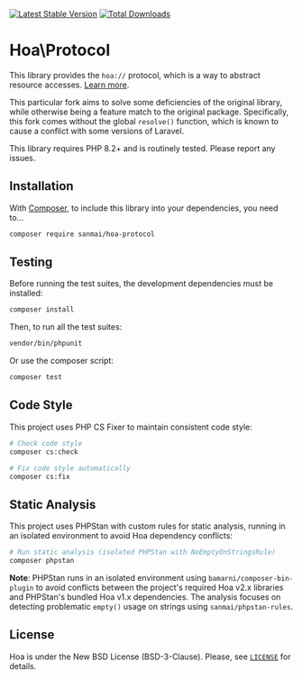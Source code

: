 [![Latest Stable Version](https://poser.pugx.org/sanmai/hoa-protocol/v/stable)](https://packagist.org/packages/sanmai/hoa-protocol)
[![Total Downloads](https://poser.pugx.org/sanmai/hoa-protocol/downloads)](https://packagist.org/packages/sanmai/hoa-protocol)

# Hoa\Protocol

This library provides the `hoa://` protocol, which is a way to abstract resource accesses. [Learn more](https://central.hoa-project.net/Documentation/Library/Protocol).

This particular fork aims to solve some deficiencies of the original library, while otherwise being a feature match to the original package. Specifically, this fork comes without the global `resolve()` function, which is known to cause a conflict with some versions of Laravel.

This library requires PHP 8.2+ and is routinely tested. Please report any issues.

## Installation

With [Composer](https://getcomposer.org/), to include this library into
your dependencies, you need to...

```sh
composer require sanmai/hoa-protocol
```

## Testing

Before running the test suites, the development dependencies must be installed:

```sh
composer install
```

Then, to run all the test suites:

```sh
vendor/bin/phpunit
```

Or use the composer script:

```sh
composer test
```

## Code Style

This project uses PHP CS Fixer to maintain consistent code style:

```sh
# Check code style
composer cs:check

# Fix code style automatically
composer cs:fix
```

## Static Analysis

This project uses PHPStan with custom rules for static analysis, running in an isolated environment to avoid Hoa dependency conflicts:

```sh
# Run static analysis (isolated PHPStan with NoEmptyOnStringsRule)
composer phpstan
```

**Note**: PHPStan runs in an isolated environment using `bamarni/composer-bin-plugin` to avoid conflicts between the project's required Hoa v2.x libraries and PHPStan's bundled Hoa v1.x dependencies. The analysis focuses on detecting problematic `empty()` usage on strings using `sanmai/phpstan-rules`.

## License

Hoa is under the New BSD License (BSD-3-Clause). Please, see
[`LICENSE`](https://hoa-project.net/LICENSE) for details.
